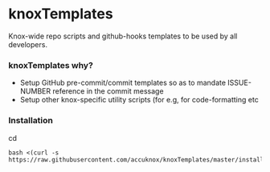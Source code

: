 # knoxTemplates
Knox-wide repo scripts and github-hooks templates to be used by all developers.

### knoxTemplates why?

* Setup GitHub pre-commit/commit templates so as to mandate ISSUE-NUMBER reference in the commit message
* Setup other knox-specific utility scripts (for e.g, for code-formatting etc

### Installation
cd <repo-base-dir>
```
bash <(curl -s https://raw.githubusercontent.com/accuknox/knoxTemplates/master/install.sh)
```
